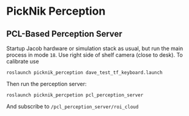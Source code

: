 # PickNik Perception

## PCL-Based Perception Server

Startup Jacob hardware or simulation stack as usual, but run the main process in mode ``18``. Use right side of shelf camera (close to desk). To calibrate use

    roslaunch picknik_perception dave_test_tf_keyboard.launch

Then run the perception server:
    
    roslaunch picknik_percpetion pcl_perception_server

And subscribe to ``/pcl_perception_server/roi_cloud``
